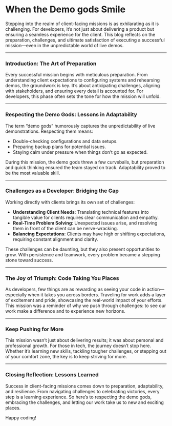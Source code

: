 # **When the Demo gods Smile**

Stepping into the realm of client-facing missions is as exhilarating as it is challenging. For developers, it’s not just about delivering a product but ensuring a seamless experience for the client. This blog reflects on the preparation, challenges, and ultimate satisfaction of executing a successful mission—even in the unpredictable world of live demos.

---

### **Introduction: The Art of Preparation**

Every successful mission begins with meticulous preparation. From understanding client expectations to configuring systems and rehearsing demos, the groundwork is key. It’s about anticipating challenges, aligning with stakeholders, and ensuring every detail is accounted for. For developers, this phase often sets the tone for how the mission will unfold.

---

### **Respecting the Demo Gods: Lessons in Adaptability**

The term “demo gods” humorously captures the unpredictability of live demonstrations. Respecting them means:

- Double-checking configurations and data setups.
- Preparing backup plans for potential issues.
- Staying calm under pressure when things don’t go as expected.

During this mission, the demo gods threw a few curveballs, but preparation and quick thinking ensured the team stayed on track. Adaptability proved to be the most valuable skill.

---

### **Challenges as a Developer: Bridging the Gap**

Working directly with clients brings its own set of challenges:

- **Understanding Client Needs**: Translating technical features into tangible value for clients requires clear communication and empathy.
- **Real-Time Problem Solving**: Unexpected issues arise, and resolving them in front of the client can be nerve-wracking.
- **Balancing Expectations**: Clients may have high or shifting expectations, requiring constant alignment and clarity.

These challenges can be daunting, but they also present opportunities to grow. With persistence and teamwork, every problem became a stepping stone toward success.

---

### **The Joy of Triumph: Code Taking You Places**

As developers, few things are as rewarding as seeing your code in action—especially when it takes you across borders. Traveling for work adds a layer of excitement and pride, showcasing the real-world impact of your efforts. This mission was a reminder of why we push through challenges: to see our work make a difference and to experience new horizons.

---

### **Keep Pushing for More**

This mission wasn’t just about delivering results; it was about personal and professional growth. For those in tech, the journey doesn’t stop here. Whether it’s learning new skills, tackling tougher challenges, or stepping out of your comfort zone, the key is to keep striving for more.

---

### **Closing Reflection: Lessons Learned**

Success in client-facing missions comes down to preparation, adaptability, and resilience. From navigating challenges to celebrating victories, every step is a learning experience. So here’s to respecting the demo gods, embracing the challenges, and letting our work take us to new and exciting places.

Happy coding!
